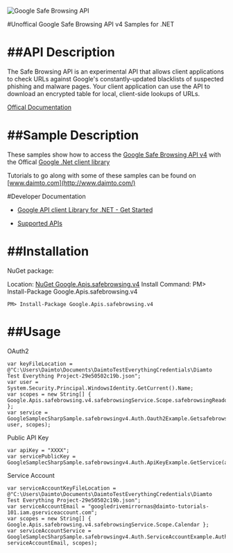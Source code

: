 ﻿![Google Safe Browsing API](http://www.google.com/images/icons/product/search-32.gif)

#Unoffical Google Safe Browsing API v4 Samples for .NET  

##API Description
=============

The Safe Browsing API is an experimental API that allows client applications to check URLs against Google's constantly-updated blacklists of suspected phishing and malware pages. Your client application can use the API to download an encrypted table for local, client-side lookups of URLs.

[Offical Documentation](https://developers.google.com/safe-browsing/)

##Sample Description
=============

These samples show how to access the [Google Safe Browsing API v4](https://developers.google.com/safe-browsing/) with the Offical [Google .Net client library](https://github.com/google/google-api-dotnet-client)

Tutorials to go along with some of these samples can be found on [www.daimto.com](http://www.daimto.com/)

#Developer Documentation

* [Google API client Library for .NET - Get Started](https://developers.google.com/api-client-library/dotnet/get_started)

* [Supported APIs](https://developers.google.com/api-client-library/dotnet/apis/)

##Installation
=================================

NuGet package:

Location: [NuGet Google.Apis.safebrowsing.v4](https://www.nuget.org/packages/Google.Apis.safebrowsing.v4)
Install Command: PM>  Install-Package Google.Apis.safebrowsing.v4

```
PM> Install-Package Google.Apis.safebrowsing.v4
```

##Usage
=================================

OAuth2
```
var keyFileLocation = @"C:\Users\Daimto\Documents\DaimtoTestEverythingCredentials\Diamto Test Everything Project-29e50502c19b.json";
var user = System.Security.Principal.WindowsIdentity.GetCurrent().Name;
var scopes = new String[] { Google.Apis.safebrowsing.v4.safebrowsingService.Scope.safebrowsingReadonly };
var service = GoogleSamplecSharpSample.safebrowsingv4.Auth.Oauth2Example.GetsafebrowsingService(keyFileLocation, user, scopes);
```
Public API Key
```
var apiKey = "XXXX";
var servicePublicKey = GoogleSamplecSharpSample.safebrowsingv4.Auth.ApiKeyExample.GetService(apiKey);
```
Service Account
```
var serviceAccountKeyFileLocation = @"C:\Users\Daimto\Documents\DaimtoTestEverythingCredentials\Diamto Test Everything Project-29e50502c19b.json";
var serviceAccountEmail = "googledrivemirrornas@daimto-tutorials-101.iam.gserviceaccount.com";
var scopes = new String[] { Google.Apis.safebrowsing.v4.safebrowsingService.Scope.Calendar };            
var serviceAccountService = GoogleSamplecSharpSample.safebrowsingv4.Auth.ServiceAccountExample.AuthenticateServiceAccount(serviceAccountKeyFileLocation, serviceAccountEmail, scopes);
```
